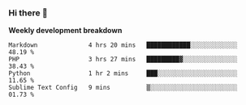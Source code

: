 ### Hi there 👋


**Weekly development breakdown**

<!--START_SECTION:waka-->
```text
Markdown              4 hrs 20 mins   ████████████░░░░░░░░░░░░░   48.19 % 
PHP                   3 hrs 27 mins   █████████▓░░░░░░░░░░░░░░░   38.43 % 
Python                1 hr 2 mins     ███░░░░░░░░░░░░░░░░░░░░░░   11.65 % 
Sublime Text Config   9 mins          ▒░░░░░░░░░░░░░░░░░░░░░░░░   01.73 % 
```
<!--END_SECTION:waka-->
